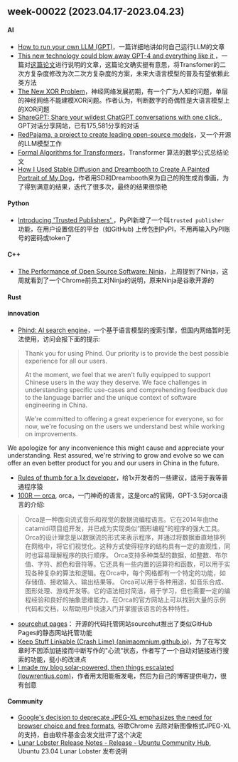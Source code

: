 ## week-00022 (2023.04.17-2023.04.23)

#### AI
+ [How to run your own LLM (GPT)](https://blog.rfox.eu/en/Programming/How_to_run_your_own_LLM_GPT.html)，一篇详细地讲如何自己运行LLM的文章
+ [This new technology could blow away GPT-4 and everything like it ](https://www.zdnet.com/article/this-new-technology-could-blow-away-gpt-4-and-everything-like-it/)，一篇对[这篇论文](https://arxiv.org/abs/2302.10866)进行说明的文章，这篇论文确实挺有意思，将Transfomer的二次方复杂度修改为次二次方复杂度的方案，未来大语言模型的普及有望依赖此类方法
+ [The New XOR Problem](https://blog.wtf.sg/posts/2023-02-03-the-new-xor-problem/)，神经网络发展初期，有一个广为人知的问题，单层的神经网络不能建模XOR问题。作者认为，判断数字的奇偶性是大语言模型上的XOR问题
+ [ShareGPT: Share your wildest ChatGPT conversations with one click.](https://sharegpt.com/), GPT对话分享网站，已有175,581分享的对话
+ [RedPajama, a project to create leading open-source models](https://www.together.xyz/blog/redpajama)，又一个开源的LLM模型工作
+ [Formal Algorithms for Transformers](https://arxiv.org/abs/2207.09238)，Transformer 算法的数学公式总结论文
+ [How I Used Stable Diffusion and Dreambooth to Create A Painted Portrait of My Dog](https://www.shruggingface.com/blog/how-i-used-stable-diffusion-and-dreambooth-to-create-a-painted-portrait-of-my-dog)，作者用SD和Dreambooth来为自己的狗生成肖像画，为了得到满意的结果，迭代了很多次，最终的结果很惊艳

#### Python
+ [Introducing 'Trusted Publishers' ](https://blog.pypi.org/posts/2023-04-20-introducing-trusted-publishers/)，PyPI新增了一个叫`trusted publisher` 功能，在用户设置信任的平台（如GitHub) 上传包到PyPI，不用再输入PyPI账号的密码或token了

#### C++
+ [The Performance of Open Source Software: Ninja](https://aosabook.org/en/posa/ninja.html)，上周提到了Ninja，这周就看到了一个Chrome前员工对Ninja的说明，原来Ninja是谷歌开源的

#### Rust

#### innovation
+ [Phind: AI search engine](https://www.phind.com/)，一个基于语言模型的搜索引擎，但国内网络暂时无法使用，访问会报下面的提示:
> Thank you for using Phind. Our priority is to provide the best possible experience for all our users.  
> 
> At the moment, we feel that we aren't fully equipped to support Chinese users in the way they deserve. We face challenges in understanding specific use-cases and comprehending feedback due to the language barrier and the unique context of software engineering in China.  
> 
> We're committed to offering a great experience for everyone, so for now, we're focusing on the users we 
> understand best while working on improvements. 
>  
  We apologize for any inconvenience this might cause and appreciate your understanding. Rest assured, we're striving to grow and evolve so we can offer an even better product for you and our users in China in the future.
  
+ [Rules of thumb for a 1x developer](https://muldoon.cloud/programming/2020/04/17/programming-rules-thumb.html)，给1x开发者的一些建议，适用于我等普通程序猿
+ [100R — orca](https://100r.co/site/orca.html), orca，一门神奇的语言，这是orca的官网，GPT-3.5对orca语言的介绍:
> Orca是一种面向流式音乐和视觉的数据流编程语言。它在2014年由the catamidi项目组开发，并已成为实现类似“图形编程”的程序的强大工具。Orca的设计理念是以数据流的形式来表示程序，并通过将数据垂直地排列在网格中，将它们视觉化。这种方式使得程序的结构具有一定的直观性，同时也容易理解程序的执行顺序。
> Orca支持多种类型的数据，如整数、布尔值、字符、颜色和音符等。它还具有一些内置的运算符和函数，可以用于实现各种复杂的算法和逻辑。在Orca中，每个网格都有一个特定的功能，如存储值、接收输入、输出结果等。
> Orca可以用于各种用途，如音乐合成、图形处理、游戏开发等。它的语法相对简洁，易于学习，但也需要一定的编程经验和良好的抽象思维能力。在Orca的官方网站上可以找到大量的示例代码和文档，以帮助用户快速入门并掌握该语言的各种特性。

+ [sourcehut pages](https://srht.site/)： 开源的代码托管网站sourcehut推出了类似GitHub Pages的静态网站托管功能
+ [Keep Stuff Linkable (Crash Lime) (animaomnium.github.io)](https://animaomnium.github.io/keep-stuff-linkable/)，为了在写文章时不因添加链接而中断写作的"心流“状态，作者写了一个自动对链接进行搜索的功能，挺小的改进点
+ [I made my blog solar-powered, then things escalated (louwrentius.com)](https://louwrentius.com/i-made-my-blog-solar-powered-then-things-escalated.html)，作者用太阳能板发电，然后为自己的博客提供电力，很有创意

#### Community
+ [Google's decision to deprecate JPEG-XL emphasizes the need for browser choice and free formats](https://www.fsf.org/blogs/community/googles-decision-to-deprecate-jpeg-xl-emphasizes-the-need-for-browser-choice-and-free-formats), 谷歌Chrome 去除对新图像格式JPEG-XL的支持，自由软件基金会发文批评了这个决定
+ [Lunar Lobster Release Notes - Release - Ubuntu Community Hub](https://discourse.ubuntu.com/t/lunar-lobster-release-notes/31910), Ubuntu 23.04 Lunar Lobster 发布说明

